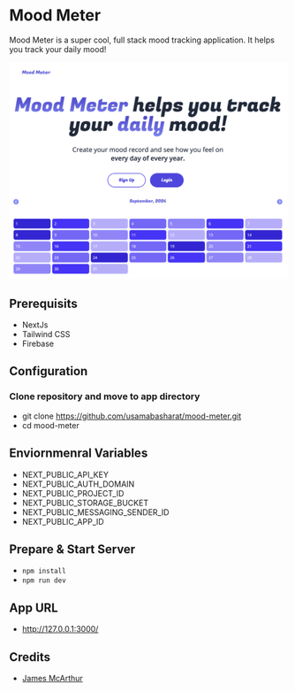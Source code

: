 # Mood Meter

Mood Meter is a super cool, full stack mood tracking application. It helps you track your daily mood!

![Mood Meter](image.png)

## Prerequisits

- NextJs
- Tailwind CSS
- Firebase

## Configuration

### Clone repository and move to app directory

- git clone https://github.com/usamabasharat/mood-meter.git
- cd mood-meter

## Enviornmenral Variables

- NEXT_PUBLIC_API_KEY
- NEXT_PUBLIC_AUTH_DOMAIN
- NEXT_PUBLIC_PROJECT_ID
- NEXT_PUBLIC_STORAGE_BUCKET
- NEXT_PUBLIC_MESSAGING_SENDER_ID
- NEXT_PUBLIC_APP_ID

## Prepare & Start Server

- `npm install`
- `npm run dev`

## App URL

- http://127.0.0.1:3000/

## Credits

- [James McArthur](https://www.linkedin.com/in/jamezmcarthur/)
